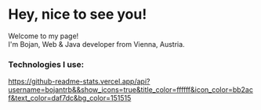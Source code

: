 <h1>Hey, nice to see you!</h1>

Welcome to my page! <br>
I'm Bojan, Web & Java developer from  Vienna, Austria.

<h3>Technologies I use:</h3>

https://github-readme-stats.vercel.app/api?username=bojantrb&&show_icons=true&title_color=ffffff&icon_color=bb2acf&text_color=daf7dc&bg_color=151515

